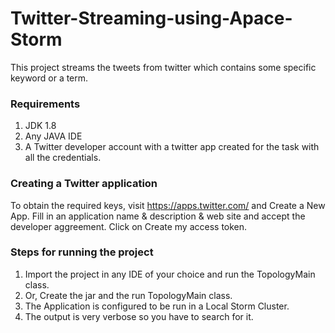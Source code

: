 # Twitter-Streaming-using-Apace-Storm
This project streams the tweets from twitter which contains some specific keyword or a term.

### Requirements  
1) JDK 1.8
2) Any JAVA IDE
3) A Twitter developer account with a twitter app created for the task with all the credentials.

### Creating a Twitter application

To obtain the required keys, visit https://apps.twitter.com/ and Create a New App. Fill in an application name & description & web site and accept the developer     aggreement. Click on Create my access token.

### Steps for running the project  
1) Import the project in any IDE of your choice and run the TopologyMain class.
2) Or, Create the jar and the run TopologyMain class.
3) The Application is configured to be run in a Local Storm Cluster.
4) The output is very verbose so you have to search for it.

